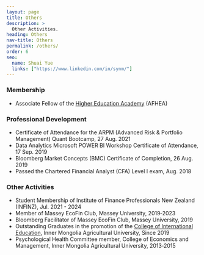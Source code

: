 ```yaml
---
layout: page
title: Others
description: >
  Other Activities. 
heading: Others
nav-title: Others
permalink: /others/
order: 6
seo:
  name: Shuai Yue
  links: ["https://www.linkedin.com/in/synm/"]
---
```



### Membership

 * Associate Fellow of the [Higher Education Academy](https://www.advance-he.ac.uk/) (AFHEA)

### Professional Development

 * Certificate of Attendance for the ARPM (Advanced Risk & Portfolio Management) Quant Bootcamp, 27 Aug. 2021
 * Data Analytics Microsoft POWER BI Workshop Certificate of Attendance, 17 Sep. 2019
 * Bloomberg Market Concepts (BMC) Certificate of Completion, 26 Aug. 2019
 * Passed the Chartered Financial Analyst (CFA) Level I exam, Aug. 2018

### Other Activities

* Student Membership of Institute of Finance Professionals New Zealand (INFINZ), Jul. 2021 - 2024
* Member of Massey EcoFin Club, Massey University, 2019‑2023
* Bloomberg Facilitator of Massey EcoFin Club, Massey University, 2019
* Outstanding Graduates in the promotion of the [College of International Education](https://gjjyxy.imau.edu.cn/info/1070/2009.htm), Inner Mongolia Agricultural University, Since 2019
* Psychological Health Committee member, College of Economics and Management, Inner Mongolia Agricultural University, 2013‑2015